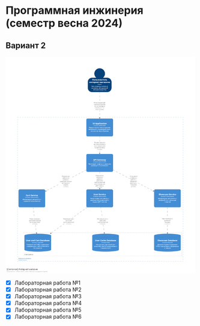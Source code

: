 # Программная инжинерия (семестр весна 2024)

## Вариант 2

![Архитектура](structurizr-1-Container-001.png)

- [x] Лабораторная работа №1
- [x] Лабораторная работа №2
- [x] Лабораторная работа №3
- [x] Лабораторная работа №4
- [x] Лабораторная работа №5
- [x] Лабораторная работа №6
